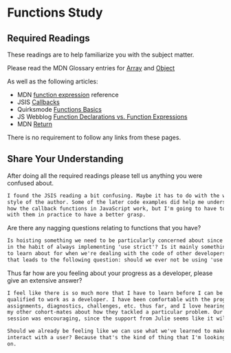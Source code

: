 # Functions Study

## Required Readings

These readings are to help familiarize you with the subject matter.

Please read the MDN Glossary entries for [Array](https://developer.mozilla.org/en-US/docs/Glossary/array) and [Object](https://developer.mozilla.org/en-US/docs/Glossary/Object)

As well as the following articles:

-   MDN [function expression](https://developer.mozilla.org/en-US/docs/Web/JavaScript/Reference/Operators/function) reference
-   JSIS [Callbacks](http://javascriptissexy.com/understand-javascript-callback-functions-and-use-them/)
-   Quirksmode [Functions Basics](http://www.quirksmode.org/js/function.html)
-   JS Webblog [Function Declarations vs. Function Expressions](https://javascriptweblog.wordpress.com/2010/07/06/function-declarations-vs-function-expressions/)
-   MDN [Return](https://developer.mozilla.org/en-US/docs/Web/JavaScript/Reference/Statements/return)

There is no requirement to follow any links from these pages.

## Share Your Understanding

After doing all the required readings please tell us anything you were confused about.

```md
I found the JSIS reading a bit confusing. Maybe it has to do with the writing
style of the author. Some of the later code examples did help me understand
how the callback functions in JavaScript work, but I'm going to have to deal
with them in practice to have a better grasp.
```

Are there any nagging questions relating to functions that you have?

```md
Is hoisting something we need to be particularly concerned about since we're
in the habit of always implementing 'use strict'? Is it mainly something we need
to learn about for when we're dealing with the code of other developers? I guess
that leads to the following question: should we ever not be using 'use strict'?
```

Thus far how are you feeling about your progress as a developer, please give
an extensive answer?

```md
I feel like there is so much more that I have to learn before I can be considered
qualified to work as a developer. I have been comfortable with the programming
assignments, diagnostics, challenges, etc. thus far, and I love hearing from
my other cohort-mates about how they tackled a particular problem. Our first Outcomes
session was encouraging, since the support from Julie seems like it will be helpful.

Should we already be feeling like we can use what we've learned to make things that
interact with a user? Because that's the kind of thing that I'm looking for direction
on.
```

